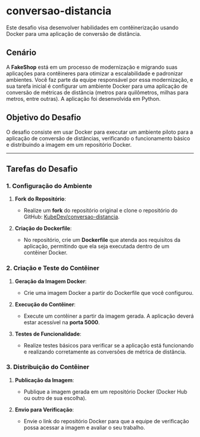 # conversao-distancia

Este desafio visa desenvolver habilidades em contêinerização usando Docker para uma aplicação de conversão de distância.

## Cenário

A **FakeShop** está em um processo de modernização e migrando suas aplicações para contêineres para otimizar a escalabilidade e padronizar ambientes. Você faz parte da equipe responsável por essa modernização, e sua tarefa inicial é configurar um ambiente Docker para uma aplicação de conversão de métricas de distância (metros para quilômetros, milhas para metros, entre outras). A aplicação foi desenvolvida em Python.

## Objetivo do Desafio

O desafio consiste em usar Docker para executar um ambiente piloto para a aplicação de conversão de distâncias, verificando o funcionamento básico e distribuindo a imagem em um repositório Docker.

---

## Tarefas do Desafio

### 1. Configuração do Ambiente

1. **Fork do Repositório**:
   - Realize um **fork** do repositório original e clone o repositório do GitHub: [KubeDev/conversao-distancia](https://github.com/KubeDev/conversao-distancia).

2. **Criação do Dockerfile**:
   - No repositório, crie um **Dockerfile** que atenda aos requisitos da aplicação, permitindo que ela seja executada dentro de um contêiner Docker.

### 2. Criação e Teste do Contêiner

1. **Geração da Imagem Docker**:
   - Crie uma imagem Docker a partir do Dockerfile que você configurou.

2. **Execução do Contêiner**:
   - Execute um contêiner a partir da imagem gerada. A aplicação deverá estar acessível na **porta 5000**.

3. **Testes de Funcionalidade**:
   - Realize testes básicos para verificar se a aplicação está funcionando e realizando corretamente as conversões de métrica de distância.

### 3. Distribuição do Contêiner

1. **Publicação da Imagem**:
   - Publique a imagem gerada em um repositório Docker (Docker Hub ou outro de sua escolha).

2. **Envio para Verificação**:
   - Envie o link do repositório Docker para que a equipe de verificação possa acessar a imagem e avaliar o seu trabalho.